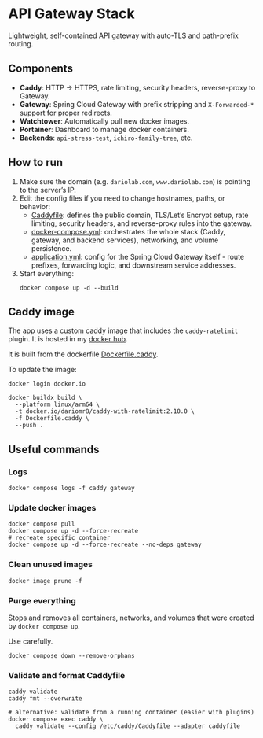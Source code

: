 # API Gateway Stack

Lightweight, self-contained API gateway with auto-TLS and path-prefix routing.

## Components

- **Caddy**: HTTP → HTTPS, rate limiting, security headers, reverse-proxy to Gateway.
- **Gateway**: Spring Cloud Gateway with prefix stripping and `X-Forwarded-*` support for proper redirects.
- **Watchtower**: Automatically pull new docker images.
- **Portainer**: Dashboard to manage docker containers.
- **Backends**: `api-stress-test`, `ichiro-family-tree`, etc.

## How to run

1. Make sure the domain (e.g. `dariolab.com`, `www.dariolab.com`) is pointing to the server’s IP.
2. Edit the config files if you need to change hostnames, paths, or behavior:
    - [Caddyfile](Caddyfile): defines the public domain, TLS/Let’s Encrypt setup, rate limiting, security headers, and
      reverse-proxy rules into the gateway.
    - [docker-compose.yml](docker-compose.yml): orchestrates the whole stack (Caddy, gateway, and backend services),
      networking, and volume persistence.
    - [application.yml](src/main/resources/application.yml): config for the Spring Cloud Gateway itself - route
      prefixes, forwarding logic, and downstream service addresses.
3. Start everything:
   ```shell
   docker compose up -d --build
   ```

## Caddy image

The app uses a custom caddy image that includes the `caddy-ratelimit` plugin. It is hosted in
my [docker hub](https://hub.docker.com/repository/docker/dariomr8/caddy-with-ratelimit/general).

It is built from the dockerfile [Dockerfile.caddy](Dockerfile.caddy).

To update the image:

```shell
docker login docker.io

docker buildx build \
  --platform linux/arm64 \
  -t docker.io/dariomr8/caddy-with-ratelimit:2.10.0 \
  -f Dockerfile.caddy \
  --push .
```

## Useful commands

### Logs

```shell
docker compose logs -f caddy gateway
```

### Update docker images

```shell
docker compose pull
docker compose up -d --force-recreate
# recreate specific container
docker compose up -d --force-recreate --no-deps gateway
```

### Clean unused images

```shell
docker image prune -f
```

### Purge everything

Stops and removes all containers, networks, and volumes that were created by `docker compose up`.

Use carefully.

```shell
docker compose down --remove-orphans
```

### Validate and format Caddyfile

```shell
caddy validate
caddy fmt --overwrite

# alternative: validate from a running container (easier with plugins)
docker compose exec caddy \
  caddy validate --config /etc/caddy/Caddyfile --adapter caddyfile
```